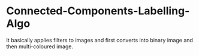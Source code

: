 # Connected-Components-Labelling-Algo
It basically applies filters to images and first converts into binary image and then multi-coloured image.



